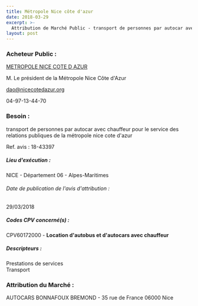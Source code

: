 ```yaml
---
title: Métropole Nice côte d'azur
date: 2018-03-29
excerpt: >-
  Attribution de Marché Public - transport de personnes par autocar avec chauffeur pour le service des relations publiques de la métropole nice cote d'azur
layout: post
---
```


### Acheteur Public : 
<a href="/acheteur-132/siren-200030195"> METROPOLE NICE COTE D AZUR</a><br/>

M. Le président de la Métropole Nice Côte d'Azur

dao@nicecotedazur.org

04-97-13-44-70

### Besoin :

transport de personnes par autocar avec chauffeur pour le service des relations publiques de la métropole nice cote d'azur

Ref. avis : 18-43397


##### Lieu d'exécution :

NICE - Département 06 - Alpes-Maritimes

###### Date de publication de l'avis d'attribution : 
29/03/2018

##### Codes CPV concerné(s) :
CPV60172000 - **Location d'autobus et d'autocars avec chauffeur** <br/>

##### Descripteurs :
Prestations de services <br/>
Transport <br/>

### Attribution du Marché :
AUTOCARS BONNAFOUX BREMOND - 35 rue de France 06000 Nice <br/>
